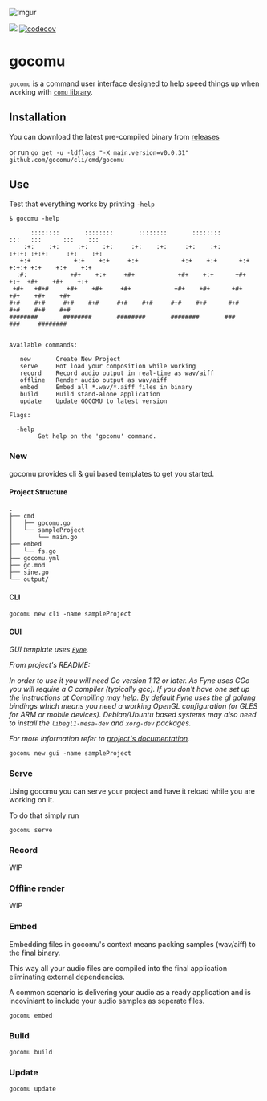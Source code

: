 ![Imgur](https://i.imgur.com/m4yuh20.png)

![](https://github.com/gocomu/cli/workflows/release/badge.svg?branch=master) [![codecov](https://codecov.io/gh/gocomu/cli/branch/master/graph/badge.svg)](https://codecov.io/gh/gocomu/cli)

# gocomu

`gocomu` is a command user interface designed to help speed things up when working with [`comu` library](http://github.com/gocomu/comu).  

## Installation

You can download the latest pre-compiled binary from [releases](https://github.com/gocomu/cli/releases)

or run `go get -u -ldflags "-X main.version=v0.0.31" github.com/gocomu/cli/cmd/gocomu`

## Use

Test that everything works by printing `-help`

```
$ gocomu -help

      ::::::::       ::::::::       ::::::::       ::::::::         :::   :::      :::    ::: 
    :+:    :+:     :+:    :+:     :+:    :+:     :+:    :+:       :+:+: :+:+:     :+:    :+:  
   +:+            +:+    +:+     +:+            +:+    +:+      +:+ +:+:+ +:+    +:+    +:+   
  :#:            +#+    +:+     +#+            +#+    +:+      +#+  +:+  +#+    +#+    +:+    
 +#+   +#+#     +#+    +#+     +#+            +#+    +#+      +#+       +#+    +#+    +#+     
#+#    #+#     #+#    #+#     #+#    #+#     #+#    #+#      #+#       #+#    #+#    #+#      
########       ########       ########       ########       ###       ###     ########        


Available commands:

   new       Create New Project 
   serve     Hot load your composition while working
   record    Record audio output in real-time as wav/aiff
   offline   Render audio output as wav/aiff 
   embed     Embed all *.wav/*.aiff files in binary
   build     Build stand-alone application 
   update    Update GOCOMU to latest version

Flags:

  -help
        Get help on the 'gocomu' command.
```

### New

gocomu provides cli & gui based templates to get you started.

#### Project Structure

```
.
├── cmd
│   ├── gocomu.go
│   └── sampleProject
│       └── main.go
├── embed
│   └── fs.go
├── gocomu.yml
├── go.mod
├── sine.go
└── output/
```

#### CLI

`gocomu new cli -name sampleProject`

#### GUI

_GUI template uses [`Fyne`](https://github.com/fyne-io/fyne)._

_From project's README:_

_In order to use it you will need Go version 1.12 or later. As Fyne uses CGo you will require a C compiler (typically gcc). If you don't have one set up the instructions at Compiling may help.
By default Fyne uses the gl golang bindings which means you need a working OpenGL configuration (or GLES for ARM or mobile devices). Debian/Ubuntu based systems may also need to install the `libegl1-mesa-dev` and `xorg-dev` packages._

_For more information refer to [project's documentation](https://github.com/fyne-io/fyne#prerequisites)._

`gocomu new gui -name sampleProject`


### Serve

Using gocomu you can serve your project and have it reload while you are working on it.

To do that simply run

`gocomu serve`

### Record 

WIP

### Offline render

WIP

### Embed

Embedding files in gocomu's context means packing samples (wav/aiff) to the final binary.

This way all your audio files are compiled into the final application eliminating external dependencies.

A common scenario is delivering your audio as a ready application and is incoviniant to include your audio samples as seperate files.

`gocomu embed`

### Build

`gocomu build`

### Update 

`gocomu update`
